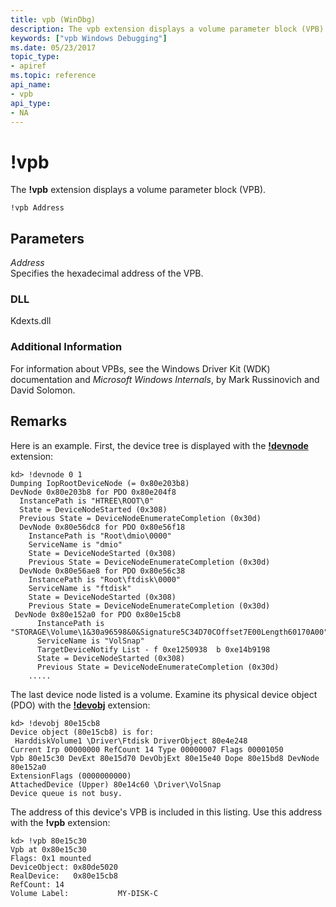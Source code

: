 ```yaml
---
title: vpb (WinDbg)
description: The vpb extension displays a volume parameter block (VPB).
keywords: ["vpb Windows Debugging"]
ms.date: 05/23/2017
topic_type:
- apiref
ms.topic: reference
api_name:
- vpb
api_type:
- NA
---
```


# !vpb


The **!vpb** extension displays a volume parameter block (VPB).

```dbgcmd
!vpb Address
```

## <span id="ddk__vpb_dbg"></span><span id="DDK__VPB_DBG"></span>Parameters


<span id="_______Address______"></span><span id="_______address______"></span><span id="_______ADDRESS______"></span> *Address*   
Specifies the hexadecimal address of the VPB.

### DLL

Kdexts.dll

 

### Additional Information

For information about VPBs, see the Windows Driver Kit (WDK) documentation and *Microsoft Windows Internals*, by Mark Russinovich and David Solomon.

## Remarks

Here is an example. First, the device tree is displayed with the [**!devnode**](-devnode.md) extension:

```dbgcmd
kd> !devnode 0 1
Dumping IopRootDeviceNode (= 0x80e203b8)
DevNode 0x80e203b8 for PDO 0x80e204f8
  InstancePath is "HTREE\ROOT\0"
  State = DeviceNodeStarted (0x308)
  Previous State = DeviceNodeEnumerateCompletion (0x30d)
  DevNode 0x80e56dc8 for PDO 0x80e56f18
    InstancePath is "Root\dmio\0000"
    ServiceName is "dmio"
    State = DeviceNodeStarted (0x308)
    Previous State = DeviceNodeEnumerateCompletion (0x30d)
  DevNode 0x80e56ae8 for PDO 0x80e56c38
    InstancePath is "Root\ftdisk\0000"
    ServiceName is "ftdisk"
    State = DeviceNodeStarted (0x308)
    Previous State = DeviceNodeEnumerateCompletion (0x30d)
 DevNode 0x80e152a0 for PDO 0x80e15cb8
      InstancePath is "STORAGE\Volume\1&30a96598&0&Signature5C34D70COffset7E00Length60170A00"
      ServiceName is "VolSnap"
      TargetDeviceNotify List - f 0xe1250938  b 0xe14b9198
      State = DeviceNodeStarted (0x308)
      Previous State = DeviceNodeEnumerateCompletion (0x30d)
    .....
```

The last device node listed is a volume. Examine its physical device object (PDO) with the [**!devobj**](-devobj.md) extension:

```dbgcmd
kd> !devobj 80e15cb8
Device object (80e15cb8) is for:
 HarddiskVolume1 \Driver\Ftdisk DriverObject 80e4e248
Current Irp 00000000 RefCount 14 Type 00000007 Flags 00001050
Vpb 80e15c30 DevExt 80e15d70 DevObjExt 80e15e40 Dope 80e15bd8 DevNode 80e152a0 
ExtensionFlags (0000000000)  
AttachedDevice (Upper) 80e14c60 \Driver\VolSnap
Device queue is not busy.
```

The address of this device's VPB is included in this listing. Use this address with the **!vpb** extension:

```dbgcmd
kd> !vpb 80e15c30
Vpb at 0x80e15c30
Flags: 0x1 mounted 
DeviceObject: 0x80de5020
RealDevice:   0x80e15cb8
RefCount: 14
Volume Label:           MY-DISK-C
```

 

 





